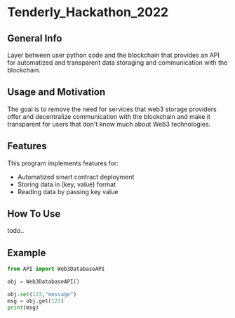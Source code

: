 # Tenderly_Hackathon_2022

## General Info
Layer between user python code and the blockchain that provides an API for automatized and transparent data storaging and communication with the blockchain. 

## Usage and Motivation
The goal is to remove the need for services that web3 storage providers offer and decentralize communication with the blockchain and make it transparent for users that don't know much about Web3 technologies.

## Features
This program implements features for:
* Automatized smart contract deployment
* Storing data in (key, value) format
* Reading data by passing key value

## How To Use
todo..

## Example
```python
from API import Web3DatabaseAPI

obj = Web3DatabaseAPI()

obj.set(123,"message")
msg = obj.get(123)
print(msg)
```
